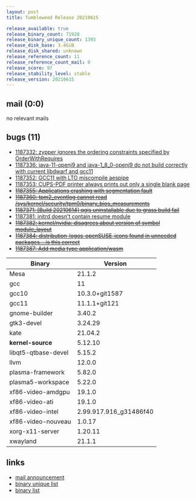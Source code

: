 ```yaml
---
layout: post
title: Tumbleweed Release 20210615

release_available: true
release_binary_count: 71928
release_binary_unique_count: 1393
release_disk_base: 3.4GiB
release_disk_shared: unknown
release_reference_count: 11
release_reference_count_mail: 0
release_score: 97
release_stability_level: stable
release_version: 20210615
---
```


## mail (0:0)

no relevant mails

## bugs (11)

<!--more-->

- [1187332: zypper ignores the ordering constraints specified by OrderWithRequires](https://bugzilla.opensuse.org/show_bug.cgi?id=1187332)
- [1187336: java-11-openj9 and java-1_8_0-openj9 do not build correctly with current libdwarf and gcc11](https://bugzilla.opensuse.org/show_bug.cgi?id=1187336)
- [1187352: GCC11 with LTO miscompile aespipe](https://bugzilla.opensuse.org/show_bug.cgi?id=1187352)
- [1187353: CUPS-PDF printer always prints out only a single blank page](https://bugzilla.opensuse.org/show_bug.cgi?id=1187353)
- ~~[1187355: Applications crashing with segmentation fault](https://bugzilla.opensuse.org/show_bug.cgi?id=1187355)~~
- ~~[1187360: tpm2_eventlog cannot read /sys/kernel/security/tpm0/binary_bios_measurements](https://bugzilla.opensuse.org/show_bug.cgi?id=1187360)~~
- ~~[1187371: \[Build 20210614\] qgis uninstallable due to grass build fail](https://bugzilla.opensuse.org/show_bug.cgi?id=1187371)~~
- [1187381: initrd doesn't contain resume module](https://bugzilla.opensuse.org/show_bug.cgi?id=1187381)
- ~~[1187382: kernel/nvidia: disagrees about version of symbol module_layout](https://bugzilla.opensuse.org/show_bug.cgi?id=1187382)~~
- ~~[1187384: distribution-logos-openSUSE-icons found in unneeded packages....is this correct](https://bugzilla.opensuse.org/show_bug.cgi?id=1187384)~~
- ~~[1187387: Add media type application/wasm](https://bugzilla.opensuse.org/show_bug.cgi?id=1187387)~~

Binary | Version
--- | ---
Mesa | 21.1.2
gcc | 11
gcc10 | 10.3.0+git1587
gcc11 | 11.1.1+git121
gnome-builder | 3.40.2
gtk3-devel | 3.24.29
kate | 21.04.2
**kernel-source** | 5.12.10
libqt5-qtbase-devel | 5.15.2
llvm | 12.0.0
plasma-framework | 5.82.0
plasma5-workspace | 5.22.0
xf86-video-amdgpu | 19.1.0
xf86-video-ati | 19.1.0
xf86-video-intel | 2.99.917.916_g31486f40
xf86-video-nouveau | 1.0.17
xorg-x11-server | 1.20.11
xwayland | 21.1.1

## links

- [mail announcement](https://lists.opensuse.org/archives/list/factory@lists.opensuse.org/thread/SAWYUVCC7H72K4Y3L3KPEDNUDJLE3ZQU)
- [binary unique list](http://download.opensuse.org/history/20210615/rpm.unique.list)
- [binary list](http://download.opensuse.org/history/20210615/rpm.list)
